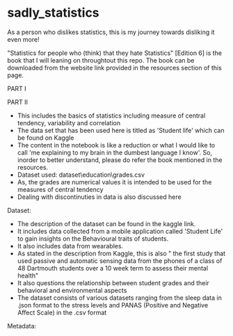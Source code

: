 # sadly_statistics
As a person who dislikes statistics, this is my journey towards disliking it even more!

"Statistics for people who (think) that they hate Statistics" [Edition 6] is the book that I will leaning on throughtout this repo. The book can be downloaded from the website link provided in the resources section of this page.

PART I

PART II
- This includes the basics of statistics including measure of central tendency, variability and correlation
- The data set that has been used here is titled as 'Student life' which can be found on Kaggle
- The content in the notebook is like a reduction or what I would like to call 'me explaining to my brain in the dumbest language I know'. So, inorder to better understand, please do refer the book mentioned in the resources.
- Dataset used: dataset\education\grades.csv
- As, the grades are numerical values it is intended to be used for the measures of central tendency
- Dealing with discontinuties in data is also discussed here

Dataset:
- The description of the dataset can be found in the kaggle link.
- It includes data collected from a mobile application called 'Student Life' to gain insights on the Behavioural traits of students.
- It also includes data from wearables.
- As stated in the description from Kaggle, this is also " the first study that used
 passive and automatic sensing data from the phones of a class of 48 Dartmouth students over a 10 week term to assess their mental health"
- It also questions the relationship between student grades and their behavioral and environmental aspects
- The dataset consists of various datasets ranging from the sleep data in .json format to the stress levels and PANAS (Positive and Negative Affect Scale) in the .csv format

Metadata:

